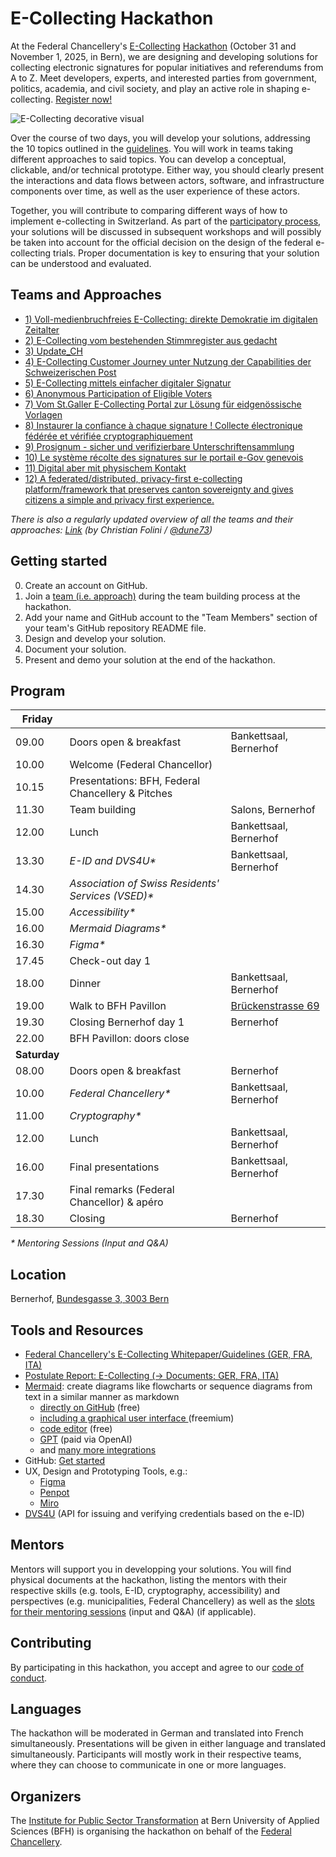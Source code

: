 # E-Collecting Hackathon
At the Federal Chancellery's [E-Collecting](https://www.bk.admin.ch/bk/de/home/politische-rechte/e-collecting.html) [Hackathon](https://www.bk.admin.ch/bk/de/home/politische-rechte/e-collecting/aktuelles.html) (October 31 and November 1, 2025, in Bern), we are designing and developing solutions for collecting electronic signatures for popular initiatives and referendums from A to Z. Meet developers, experts, and interested parties from government, politics, academia, and civil society, and play an active role in shaping e-collecting. [Register now!](https://findmind.ch/c/hackathon-registration)

![E-Collecting decorative visual](https://github.com/user-attachments/assets/ffa93f97-0f16-4abb-80ea-1d5dff9d4eba)

Over the course of two days, you will develop your solutions, addressing the 10 topics outlined in the [guidelines](https://www.bk.admin.ch/bk/de/home/politische-rechte/e-collecting/aktuelles.html). You will work in teams taking different approaches to said topics. You can develop a conceptual, clickable, and/or technical prototype. Either way, you should clearly present the interactions and data flows between actors, software, and infrastructure components over time, as well as the user experience of these actors.

Together, you will contribute to comparing different ways of how to implement e-collecting in Switzerland. As part of the [participatory process](https://www.bk.admin.ch/bk/de/home/politische-rechte/e-collecting/partizipativer_prozess.html), your solutions will be discussed in subsequent workshops and will possibly be taken into account for the official decision on the design of the federal e-collecting trials. Proper documentation is key to ensuring that your solution can be understood and evaluated.

## Teams and Approaches

- [1) Voll-medienbruchfreies E-Collecting: direkte  Demokratie im digitalen Zeitalter](https://github.com/swiss/e-collecting-hackathon-team1/)
- [2) E-Collecting vom bestehenden Stimmregister aus gedacht](https://github.com/swiss/e-collecting-hackathon-team2/)
- [3) Update_CH](https://github.com/swiss/e-collecting-hackathon-team3/)
- [4) E-Collecting Customer Journey unter Nutzung der Capabilities der Schweizerischen Post](https://github.com/swiss/e-collecting-hackathon-team4/)
- [5) E-Collecting mittels einfacher digitaler Signatur](https://github.com/swiss/e-collecting-hackathon-team5/)
- [6) Anonymous Participation of Eligible Voters](https://github.com/swiss/e-collecting-hackathon-team6/)
- [7) Vom St.Galler E-Collecting Portal zur Lösung für eidgenössische Vorlagen](https://github.com/swiss/e-collecting-hackathon-team7/)
- [8) Instaurer la confiance à chaque signature ! Collecte électronique fédérée et vérifiée cryptographiquement](https://github.com/swiss/e-collecting-hackathon-team8/)
- [9) Prosignum - sicher und verifizierbare Unterschriftensammlung](https://github.com/swiss/e-collecting-hackathon-team9/)
- [10) Le système récolte des signatures sur le portail e-Gov genevois](https://github.com/swiss/e-collecting-hackathon-team10/)
- [11) Digital aber mit physischem Kontakt](https://github.com/swiss/e-collecting-hackathon-team11/)
- [12) A federated/distributed, privacy-first e-collecting platform/framework that preserves canton sovereignty and gives citizens a simple and privacy first experience.](https://github.com/swiss/e-collecting-hackathon-team12/)

_There is also a regularly updated overview of all the teams and their approaches: [Link](https://gist.github.com/dune73/08cb549ea4c69e18a2d3dc32f1ab80c3#file-e-collecting-hackathon-overview-md) (by Christian Folini / [@dune73](https://github.com/dune73))_

## Getting started

0. Create an account on GitHub.
1. Join a [team (i.e. approach)](https://github.com/swiss/e-collecting-hackathon/tree/main?tab=readme-ov-file#teams-and-approaches) during the team building process at the hackathon.
2. Add your name and GitHub account to the "Team Members" section of your team's GitHub repository README file.
3. Design and develop your solution.
4. Document your solution.
5. Present and demo your solution at the end of the hackathon.


## Program

| **Friday**   |                              |                                           |
|--------------|------------------------------|-------------------------------------------|
| 09.00        | Doors open & breakfast       | Bankettsaal, Bernerhof                    |
|     10.00    | Welcome (Federal Chancellor) |                                           |
| 10.15        | Presentations: BFH, Federal Chancellery & Pitches        |                                           |
| 11.30        | Team building                | Salons, Bernerhof                         |
|     12.00    |     Lunch                    | Bankettsaal, Bernerhof                    |
| 13.30        | _E-ID and DVS4U*_            | Bankettsaal, Bernerhof                    |
| 14.30        | _Association of Swiss Residents' Services (VSED)*_ |                                           |
| 15.00        | _Accessibility*_             |                                           |
| 16.00        | _Mermaid Diagrams*_          |                                           |
| 16.30        | _Figma*_                     |                                           |
|     17.45    |     Check-out day 1          |                                           |
|     18.00    |     Dinner                   | Bankettsaal, Bernerhof                    |
| 19.00        | Walk to BFH Pavillon         | [Brückenstrasse 69](https://www.openstreetmap.org/node/443520945) |
|     19.30    |     Closing Bernerhof day 1  | Bernerhof                                 |
| 22.00        | BFH Pavillon: doors close    |                                           |
| **Saturday** |                              |                                           |
| 08.00        | Doors open & breakfast       | Bernerhof                                 |
| 10.00        | _Federal Chancellery*_       | Bankettsaal, Bernerhof                    |
| 11.00        | _Cryptography*_              |                                           |
| 12.00        | Lunch                        | Bankettsaal, Bernerhof                    |
| 16.00        | Final presentations          | Bankettsaal, Bernerhof                    |
| 17.30        | Final remarks (Federal Chancellor) & apéro        |                                           |
| 18.30        | Closing                      | Bernerhof                                 |

_* Mentoring Sessions (Input and Q&A)_

## Location

Bernerhof, [Bundesgasse 3, 3003 Bern](https://www.openstreetmap.org/way/255112490#map=19/46.946220/7.441565)

## Tools and Resources

- [Federal Chancellery's E-Collecting Whitepaper/Guidelines (GER, FRA, ITA)](https://www.bk.admin.ch/bk/de/home/politische-rechte/e-collecting/aktuelles.html)
- [Postulate Report: E-Collecting (-> Documents; GER, FRA, ITA)](https://www.bk.admin.ch/bk/de/home/politische-rechte/e-collecting.html)
- [Mermaid](https://mermaid.js.org/ ): create diagrams like flowcharts or sequence diagrams from text in a similar manner as markdown 
	-  [directly on GitHub](https://github.blog/developer-skills/github/include-diagrams-markdown-files-mermaid/) (free)
  -  [including a graphical user interface ](https://www.mermaidchart.com) (freemium)
  -  [code editor](https://mermaid.live/) (free)
  -  [GPT](https://chatgpt.com/g/g-684cc36f30208191b21383b88650a45d-mermaid-chart-diagrams-and-charts) (paid via OpenAI)
  -  and [many more integrations](https://mermaid.js.org/ecosystem/integrations-community.html)
- GitHub: [Get started](https://docs.github.com/en/get-started/start-your-journey/hello-world)
- UX, Design and Prototyping Tools, e.g.:
	- [Figma](https://www.figma.com/) 
	- [Penpot](https://penpot.app/)
 	- [Miro](https://miro.com/)
- [DVS4U](https://heidi-universe.ch/en/index.html) (API for issuing and verifying credentials based on the e-ID)

## Mentors

Mentors will support you in developping your solutions. You will find physical documents at the hackathon, listing the mentors with their respective skills (e.g. tools, E-ID, cryptography, accessibility) and perspectives (e.g. municipalities, Federal Chancellery) as well as the [slots for their mentoring sessions](https://github.com/swiss/e-collecting-hackathon/tree/main?tab=readme-ov-file#program) (input and Q&A) (if applicable).

## Contributing

By participating in this hackathon, you accept and agree to our [code of conduct](/CONTRIBUTING.md).

## Languages

The hackathon will be moderated in German and translated into French simultaneously. Presentations will be given in either language and translated simultaneously. Participants will mostly work in their respective teams, where they can choose to communicate in one or more languages.

## Organizers

The [Institute for Public Sector Transformation](https://www.bfh.ch/en/research/research-areas/public-sector-transformation/) at Bern University of Applied Sciences (BFH) is organising the hackathon on behalf of the [Federal Chancellery](https://www.bk.admin.ch/bk/de/home.html).

